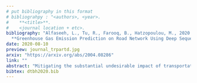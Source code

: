 ```yaml
---
# put bibliography in this format
# bibliograhpy : "<authors>, <year>.
#    **<title>**.
#    <journal location + etc>.
bibliography: "Alfaseeh, L., Tu, R., Farooq, B., Hatzopoulou, M., 2020.
  **Greenhouse Gas Emission Prediction on Road Network Using Deep Sequence Learning**. Transportation Research Part D: Transport and Environment." # surround Title with **<title>**
date: 2020-08-10
preview: journal_trpartd.jpg
arxiv: "https://arxiv.org/abs/2004.08286"
link: ""
abstract: "Mitigating the substantial undesirable impact of transportation systems on the environment is paramount. Thus, predicting Greenhouse Gas (GHG) emissions is one of the profound topics, especially with the emergence of intelligent transportation systems (ITS). We developed a deep learning framework to predict link-level GHG emission rate (ER) (in CO2eq gram/second) based on the most representative predictors, such as speed, density, and GHG ER of previous time steps. In particular, various specifications of the long short-term memory (LSTM) networks with explanatory variables were examined, and were compared with clustering and the autoregressive integrated moving average (ARIMA) model with explanatory variables. The downtown Toronto road network was used as the study area, and highly detailed data were synthesized using a calibrated traffic microsimulation and MOVES. It was found that LSTM specification with speed, density, GHG ER, and in-links speed from three previous minutes performed the best while adopting two hidden layers, and when the hyper-parameters were systematically tuned. Adopting a 30-second updating interval slightly improved the correlation between true (simulated) and predicted GHG ERs (from predictive models), but contributed negatively to the prediction accuracy as reflected in the increased root mean square error (RMSE) value."
bibtex: dtbh2020.bib
---
```

